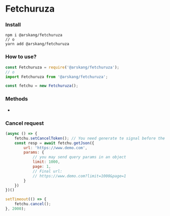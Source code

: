 # Fetchuruza

### Install

```
npm i @arskang/fetchuruza
// o
yarn add @arskang/fetchuruza
```

### How to use?

```javascript
const Fetchuruza = require('@arskang/fetchuruza');
// o
import Fetchuruza from '@arskang/fetchuruza';
```

```javascript
const fetchu = new Fetchuruza();
```

### Methods

- 

### Cancel request

```javascript
(async () => {
    fetchu.setCancelToken(); // You need generate te signal before the request
    const resp = await fetchu.getJson({
        url: 'https://www.demo.com',
        params: {
            // you may send query params in an object
            limit: 1000,
            page: 1,
            // Final url:
            // https://www.demo.com?limit=1000&page=1
        }
    })
})()

setTimeout(() => {
    fetchu.cancel();
}, 2000);
```